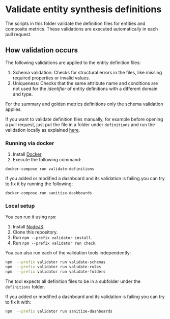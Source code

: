 # Validate entity synthesis definitions

The scripts in this folder validate the definition files for entities and composite metrics. These validations are executed automatically in each pull request.

## How validation occurs

The following validations are applied to the entity definition files:

1. Schema validation: Checks for structural errors in the files, like missing required properties or invalid values.
2. Uniqueness: Checks that the same attribute name and conditions are not used for the *identifier* of entity definitions with a different domain and type. 

For the summary and golden metrics definitions only the schema validation applies. 

If you want to validate definition files manually, for example before opening a pull request, just put the file in a folder under `definitions` and run the validation locally as explained [here](#running-via-docker).


### Running via docker

1. Install [Docker](https://www.docker.com/products/docker-desktop)
2. Execute the following command:

```
docker-compose run validate-definitions
```

If you added or modified a dashboard and its validation is failing you can try to fix it by running the following:

```
docker-compose run sanitize-dashboards
```

### Local setup

You can run it using `npm`:

1. Install [NodeJS](https://nodejs.org/en/).
2. Clone this repository.
3. Run `npm --prefix validator install`.
4. Run `npm --prefix validator run check`.

You can also run each of the validation tools independently:

```sh
npm  --prefix validator run validate-schemas
npm  --prefix validator run validate-rules
npm  --prefix validator run validate-folders
```

The tool expects all definition files to be in a subfolder under the `definitions` folder.

If you added or modified a dashboard and its validation is failing you can try to fix it with:

```sh
npm  --prefix validator run sanitize-dashboards
```
